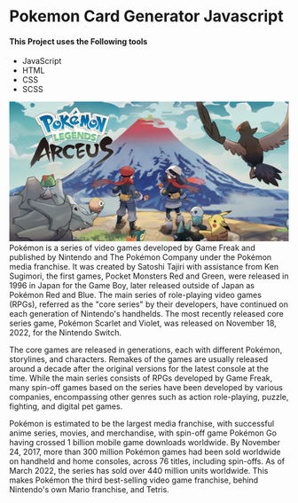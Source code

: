# Pokemon Card Generator Javascript

#### This Project uses the Following tools

- JavaScript
- HTML
- CSS
- SCSS


 <img src="img/pokiImage.jpg" alt="" />
 Pokémon is a series of video games developed by Game Freak and published by Nintendo and The Pokémon Company under the Pokémon media franchise. It was created by Satoshi Tajiri with assistance from Ken Sugimori, the first games, Pocket Monsters Red and Green, were released in 1996 in Japan for the Game Boy, later released outside of Japan as Pokémon Red and Blue. The main series of role-playing video games (RPGs), referred as the "core series" by their developers, have continued on each generation of Nintendo's handhelds. The most recently released core series game, Pokémon Scarlet and Violet, was released on November 18, 2022, for the Nintendo Switch.

The core games are released in generations, each with different Pokémon, storylines, and characters. Remakes of the games are usually released around a decade after the original versions for the latest console at the time. While the main series consists of RPGs developed by Game Freak, many spin-off games based on the series have been developed by various companies, encompassing other genres such as action role-playing, puzzle, fighting, and digital pet games.

Pokémon is estimated to be the largest media franchise, with successful anime series, movies, and merchandise, with spin-off game Pokémon Go having crossed 1 billion mobile game downloads worldwide. By November 24, 2017, more than 300 million Pokémon games had been sold worldwide on handheld and home consoles, across 76 titles, including spin-offs. As of March 2022, the series has sold over 440 million units worldwide. This makes Pokémon the third best-selling video game franchise, behind Nintendo's own Mario franchise, and Tetris.
 <img src="https://blog.postman.com/wp-content/uploads/2021/03/APIs-in-Postman-e1616786230943.png" alt="" />

